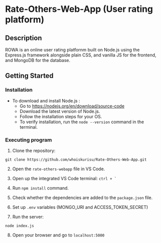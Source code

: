 # Rate-Others-Web-App (User rating platform)

## Description

ROWA is an online user rating platfornm built on Node.js using the Express.js framework alongside plain CSS, and vanilla JS for the frontend, and MongoDB for the database.

## Getting Started

### Installation

* To download and install Node.js :
   - Go to https://nodejs.org/en/download/source-code
   - Download the latest version of Node.js.
   - Follow the installation steps for your OS.
   - To verify installation, run the ```node --version``` command in the terminal.

### Executing program

1. Clone the repository:
```
git clone https://github.com/whoiskurisu/Rate-Others-Web-App.git
```
2. Open the ```rate-others-webapp``` file in VS Code.

3. Open up the integrated VS Code terminal: ``` ctrl + ` ```

4. Run ```npm install``` command.

5. Check whether the dependencies are added to the ```package.json``` file.

6. Set up ```.env``` variables (MONGO_URI and ACCESS_TOKEN_SECRET)

7. Run the server:
```
node index.js
```
8. Open your browser and go to ```localhost:5000```

<!-- Note: Need to add log out feature -->